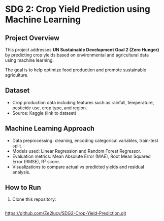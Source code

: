 # SDG 2: Crop Yield Prediction using Machine Learning

## Project Overview

This project addresses **UN Sustainable Development Goal 2 (Zero Hunger)** by predicting crop yields based on environmental and agricultural data using machine learning.

The goal is to help optimize food production and promote sustainable agriculture.

## Dataset

- Crop production data including features such as rainfall, temperature, pesticide use, crop type, and region.
- Source: Kaggle (link to dataset)

## Machine Learning Approach

- Data preprocessing: cleaning, encoding categorical variables, train-test split.
- Models used: Linear Regression and Random Forest Regressor.
- Evaluation metrics: Mean Absolute Error (MAE), Root Mean Squared Error (RMSE), R² score.
- Visualizations to compare actual vs predicted yields and residual analysis.

## How to Run

1. Clone this repository:
   ```bash
https://github.com/Ze2lucy/SDG2-Crop-Yield-Prediction.git
